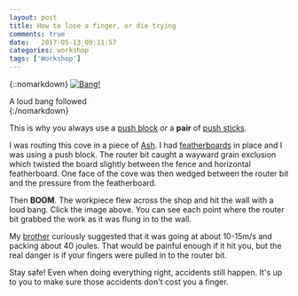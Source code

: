 ```yaml
---
layout: post
title: How to lose a finger, or die trying
comments: true
date:   2017-05-13_09:11:57 
categories: workshop
tags: ['Workshop']
---
```


{::nomarkdown}
  <a href="/assets/Random/RouterShot.jpg">
    <img src="/assets/Random/Thumbnails/RouterShot.jpg" alt="Bang!">
  </a>
  <div class="image-caption">A loud bang followed</div>
{:/nomarkdown}

This is why you always use a [push block](http://www.rockler.com/bench-dog-ultra-push-bloc) _or_ a **pair** of [push sticks](http://www.rockler.com/bench-dog-pocket-push-stick).

I was routing this cove in a piece of [Ash](http://www.wood-database.com/white-ash/). I had [featherboards](http://www.rockler.com/how-to/why-use-featherboards) in place and I was using a push block. The router bit caught a wayward grain exclusion which twisted the board slightly between the fence and horizontal featherboard. One face of the cove was then wedged between the router bit and the pressure from the featherboard.

Then **BOOM**. The workpiece flew across the shop and hit the wall with a loud bang. Click the image above. You can see each point where the router bit grabbed the work as it was flung in to the wall.

My [brother](http://www.thelostvertex.com) curiously suggested that it was going at about 10-15m/s and packing about 40 joules. That would be painful enough if it hit you, but the real danger is if your fingers were pulled in to the router bit.

Stay safe! Even when doing everything right, accidents still happen. It's up to you to make sure those accidents don't cost you a finger.


